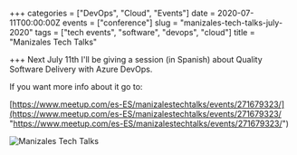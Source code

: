 +++
categories = ["DevOps", "Cloud", "Events"]
date = 2020-07-11T00:00:00Z
events = ["conference"]
slug = "manizales-tech-talks-july-2020"
tags = ["tech events", "software", "devops", "cloud"]
title = "Manizales Tech Talks"

+++
Next July 11th I'll be giving a session (in Spanish) about Quality Software Delivery with Azure DevOps.

If you want more info about it go to:

[https://www.meetup.com/es-ES/manizalestechtalks/events/271679323/](https://www.meetup.com/es-ES/manizalestechtalks/events/271679323/ "https://www.meetup.com/es-ES/manizalestechtalks/events/271679323/")

![Manizales Tech Talks](/images/techcommunity2020.jpeg)